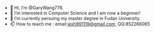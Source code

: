 - 👋 Hi, I’m @GaryWang778.
- 👀 I’m interested in Computer Science and I am now a beginner!
- 🌱 I’m currently persuing my master degree in Fudan University.
- 📫 How to reach me : email:wxh991119@gmail.com, QQ:852266065

<!---
GaryWang778/GaryWang778 is a ✨ special ✨ repository because its `README.md` (this file) appears on your GitHub profile.
You can click the Preview link to take a look at your changes.
--->

